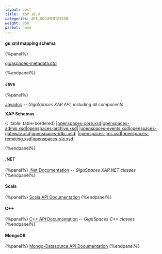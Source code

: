 ```yaml
---
layout: post
title:  XAP 10.0
categories: API_DOCUMENTATION
weight: 950
parent: none
---
```



#### gs.xml mapping schema

{%panel%}

[gigaspaces-metadata.dtd](./schema-9.7/gs.html)

{%endpanel%}


#### Java

{%panel%}

[Javadoc](http://www.gigaspaces.com/docs/JavaDoc10.0/index.html) -- _GigaSpaces XAP API, including all components_

**XAP Schemas**

{: .table .table-bordered}
|[openspaces-core.xsd](./schema-9.7/core.html)|[openspaces-admin.xsd](./schema-9.7/admin.html)|[openspaces-archive.xsd](./schema-9.7/archive.html)|
|[openspaces-events.xsd](./schema-9.7/events.html)|[openspaces-gateway.xsd](./schema-9.7/gateway.html)|[openspaces-jdbc.xsd](./schema-9.7/jdbc.html)|
|[openspaces-jms.xsd](./schema-9.7/jms.html)|[openspaces-remoting.xsd](./schema-9.7/remoting.html)|[openspaces-sla.xsd](./schema-9.7/sla.html)|

{%endpanel%}




#### .NET
{%panel%}
[.Net Documentation](http://www.gigaspaces.com/docs/dotnetdocs10.0/) -- _GigaSpaces XAP.NET classes_
{%endpanel%}

#### Scala
{%panel%}
[Scala API Documentation](http://www.gigaspaces.com/docs/scaladocs10.0)
{%endpanel%}

#### C++
{%panel%}
[C+\+ API Documentation](http://www.gigaspaces.com/docs/cppdocs10.0/annotated.html) -- _GigaSpaces C+\+ classes_
{%endpanel%}

#### MongoDB
{%panel%}
[Mongo-Datasource API Documentation](http://www.gigaspaces.com/docs/mongoeds-docs10.0/apidocs/)
{%endpanel%}



